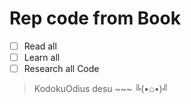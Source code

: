 # Rep code from Book
- [ ] Read all
- [ ] Learn all
- [ ] Research all Code

> KodokuOdius desu ~~~ ╚(•⌂•)╝

